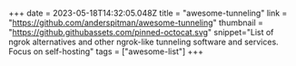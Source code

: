 +++
date = 2023-05-18T14:32:05.048Z
title = "awesome-tunneling"
link = "https://github.com/anderspitman/awesome-tunneling"
thumbnail = "https://github.githubassets.com/pinned-octocat.svg"
snippet="List of ngrok alternatives and other ngrok-like tunneling software and services. Focus on self-hosting"
tags = ["awesome-list"]
+++
